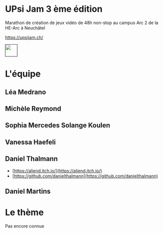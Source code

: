 # UPsi Jam 3 ème édition
Marathon de création de jeux vidéo de 48h non-stop au campus Arc 2 de la HE-Arc à Neuchâtel


<a href="https://upsijam.ch/">https://upsijam.ch/</a>


[<img height="40px" src="https://static.itch.io/images/badge.svg">]()


# L'équipe

## Léa Medrano

## Michèle Reymond

## Sophia Mercedes Solange Koulen

## Vanessa Haefeli

## Daniel Thalmann

- [https://aliend.itch.io/](https://aliend.itch.io/)
- [https://github.com/danielthalmann](https://github.com/danielthalmann)

## Daniel Martins


# Le thème

Pas encore connue


